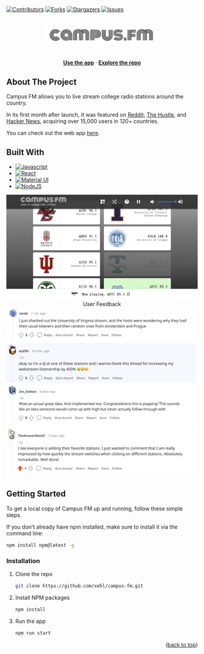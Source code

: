 <a name="readme-top"></a>

[![Contributors][contributors-shield]][contributors-url]
[![Forks][forks-shield]][forks-url]
[![Stargazers][stars-shield]][stars-url]
[![Issues][issues-shield]][issues-url]

<!-- PROJECT LOGO -->
<br />
<div align="center">
    <a href="https://www.campus-fm.com/"><img src="public/logo.png" alt="Logo" width="300px"></a>
  <p align="center">
    <br />
        <a href="https://www.campus-fm.com/"><strong>Use the app</strong></a> ·
        <a href="https://github.com/xehl/campus-fm/tree/main/src"><strong>Explore the repo</strong></a>
    <br />
  </p>
</div>

## About The Project

Campus FM allows you to live stream college radio stations around the country.

In its first month after launch, it was featured on [Reddit](https://www.reddit.com/r/InternetIsBeautiful/comments/ydfvj9/campusfm_i_made_this_site_to_listen_to_college/), [The Hustle](https://thehustle.co/%F0%9F%8C%8E-who-bought-miss-universe/), and [Hacker News](https://news.ycombinator.com/item?id=33608892), acquiring over 15,000 users in 120+ countries.

You can check out the web app [here](https://www.campus-fm.com/).

## Built With

- [![Javascript][javascript]][javascript-url]
- [![React][react.js]][react-url]
- [![Material UI][material-ui]][material-ui-url]
- [![NodeJS][node.js]][node-url]

<div align="center">
  <img src="screengrabs/cfm-v1.6.png" alt="desktop-screengrab" />
  <div>User Feedback</div>
  <img src="screengrabs/reddit-comment-1.png" alt="reddit-1" />
  <img src="screengrabs/reddit-comment-2.png" alt="reddit-2" />
  <img src="screengrabs/reddit-comment-3.png" alt="reddit-3" />
  <img src="screengrabs/reddit-comment-4.png" alt="reddit-4" />
</div>

<!-- GETTING STARTED -->

## Getting Started

To get a local copy of Campus FM up and running, follow these simple steps.

If you don't already have npm installed, make sure to install it via the command line:

```sh
npm install npm@latest -g
```

### Installation

1. Clone the repo
   ```sh
   git clone https://github.com/xehl/campus-fm.git
   ```
2. Install NPM packages
   ```sh
   npm install
   ```
3. Run the app
   ```js
   npm run start
   ```

<p align="right">(<a href="#readme-top">back to top</a>)</p>

<!-- MARKDOWN LINKS & IMAGES -->
<!-- https://www.markdownguide.org/basic-syntax/#reference-style-links -->

[contributors-shield]: https://img.shields.io/github/contributors/xehl/campus-fm.svg?style=for-the-badge
[contributors-url]: https://github.com/xehl/campus-fm/graphs/contributors
[forks-shield]: https://img.shields.io/github/forks/xehl/campus-fm.svg?style=for-the-badge
[forks-url]: https://github.com/xehl/campus-fm/network/members
[stars-shield]: https://img.shields.io/github/stars/xehl/campus-fm.svg?style=for-the-badge
[stars-url]: https://github.com/xehl/campus-fm/stargazers
[issues-shield]: https://img.shields.io/github/issues/xehl/campus-fm.svg?style=for-the-badge
[issues-url]: https://github.com/xehl/campus-fm/issues
[desktop-screenshot]: screengrabs/cfm-v1.5.png
[desktop-s-screenshot]: screengrabs/cfm-v1.5-select.png
[mobile-screenshot]: screengrabs/mobile-v1.5.png
[mobile-s-screenshot]: screengrabs/mobile-v1.5-select.png
[material-ui]: https://res.cloudinary.com/practicaldev/image/fetch/s--yayk2pWn--/c_limit%2Cf_auto%2Cfl_progressive%2Cq_auto%2Cw_880/https://img.shields.io/badge/Material--UI-0081CB%3Fstyle%3Dfor-the-badge%26logo%3Dmaterial-ui%26logoColor%3Dwhite
[material-ui-url]: https://mui.com/
[react.js]: https://img.shields.io/badge/React-20232A?style=for-the-badge&logo=react&logoColor=61DAFB
[react-url]: https://reactjs.org/
[javascript]: https://img.shields.io/badge/JavaScript-F7DF1E?style=for-the-badge&logo=javascript&logoColor=black
[javascript-url]: https://www.javascript.com/
[node.js]: https://img.shields.io/badge/Node.js-43853D?style=for-the-badge&logo=node.js&logoColor=white
[node-url]: https://nodejs.org/en/
